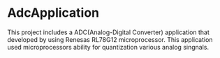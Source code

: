 # AdcApplication
This project includes a ADC(Analog-Digital Converter) application that developed by using Renesas RL78G12 microprocessor. This application used microprocessors ability for quantization various analog singnals.
